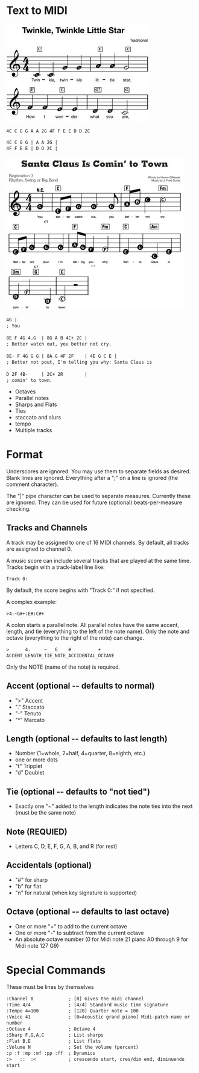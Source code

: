 # Text to MIDI

![](art/twinkle.jpg)

```
4C C G G A A 2G 4F F E E D D 2C
```

```
4C C G G | A A 2G |
4F F E E | D D 2C |
```

![](art/santaTown.jpg)

```
4G |
; You

8E F 4G 4.G  | 8G A B 4C+ 2C |
; Better watch out, you better not cry.

8E- F 4G G G | 8A G 4F 2F    | 4E G C E | 
; Better not pout, I'm telling you why: Santa Claus is

D 2F 4B-     | 2C+ 2R        |
; comin' to town.
```

  * Octaves
  * Parallel notes
  * Sharps and Flats
  * Ties
  * staccato and slurs
  * tempo
  * Multiple tracks

# Format

Underscores are ignored. You may use them to separate fields as desired. Blank lines are ignored.
Everything after a ";" on a line is ignored (the comment character).

The "|" pipe character can be used to separate measures. Currently these are ignored. They can be
used for future (optional) beats-per-measure checking.

## Tracks and Channels

A track may be assigned to one of 16 MIDI channels. By default, all tracks are assigned to channel 0.

A music score can include several tracks that are played at the same time. Tracks begin with a track-label line like:

```
Track 0:
```

By default, the score begins with "Track 0:" if not specified.

A complex example:

```
>4.~G#+:E#:C#+
```

A colon starts a parallel note. All parallel notes have the same accent, length, and tie (everything to the left of the note name). Only the note and octave (everything to the right of the note) can change.

```
>      4.     ~   G    #          +
ACCENT_LENGTH_TIE_NOTE_ACCIDENTAL_OCTAVE
```

Only the NOTE (name of the note) is required.

## Accent (optional -- defaults to normal)
  * ">" Accent
  * "." Staccato
  * "-" Tenuto
  * "^" Marcato

## Length (optional -- defaults to last length)
  * Number (1=whole, 2=half, 4=quarter, 8=eighth, etc.)
  * one or more dots
  * "t" Tripplet
  * "d" Doublet

## Tie (optional -- defaults to "not tied")
  * Exactly one "~" added to the length indicates the note ties into the next (must be the same note)

## Note (REQUIED)
  * Letters C, D, E, F, G, A, B, and R (for rest)

## Accidentals (optional)
  * "#" for sharp
  * "b" for flat
  * "n" for natural (when key signature is supported)

## Octave (optional -- defaults to last octave)
  * One or more "+" to add to the current octave
  * One or more "-" to subtract from the current octave
  * An absolute octave number (0 for Midi note 21 piano A0 through 9 for Midi note 127 G9)

# Special Commands

These must be lines by themselves

```
:Channel 0             ; [0] Gives the midi channel
:Time 4/4              ; [4/4] Standard music time signature
:Tempo 4=100           ; [120] Quarter note = 100
:Voice 41              ; [0=Acoustic grand piano] Midi-patch-name or number
:Octave 4              ; Octave 4
:Sharp F,G,A,C         ; List sharps
:Flat B,E              ; List flats
:Volume N              ; Set the volume (percent)
:p :f :mp :mf :pp :ff  ; Dynamics
:>   ::  :<            ; crescendo start, cres/dim end, diminuendo start
```